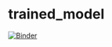 # trained_model

[![Binder](https://mybinder.org/badge_logo.svg)](https://mybinder.org/v2/gh/MOAZ47/trained_model/HEAD?urlpath=%2Fvoila%2Frender%2Fdog_breed_webapp.ipynb)

